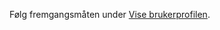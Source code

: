 Følg fremgangsmåten under [Vise brukerprofilen](https://docs.microsoft.com/dynamics365/customer-engagement/basics/view-your-user-profile).